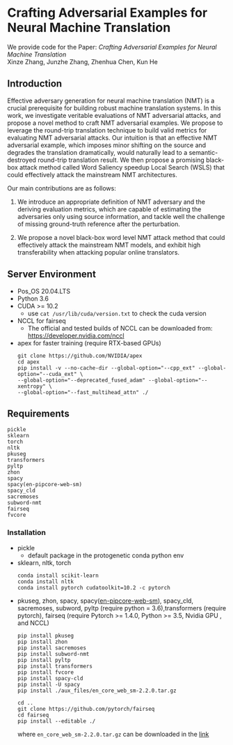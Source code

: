 # Crafting Adversarial Examples for Neural Machine Translation

We provide code for the Paper: *Crafting Adversarial Examples for Neural Machine Translation* \
Xinze Zhang, Junzhe Zhang, Zhenhua Chen, Kun He

## Introduction

Effective adversary generation for neural machine translation (NMT) is a crucial prerequisite for building robust machine translation systems. In this work, we investigate veritable evaluations of NMT adversarial attacks, and propose a novel method to craft NMT adversarial examples. We propose to leverage the round-trip translation technique to build valid metrics for evaluating NMT adversarial attacks. Our intuition is that an effective NMT adversarial example, which imposes minor shifting on the source and degrades the translation dramatically, would naturally lead to a semantic-destroyed round-trip translation result. We then propose a promising black-box attack method called Word Saliency speedup Local Search (WSLS) that could effectively attack the mainstream NMT architectures.

Our main contributions are as follows:

1) We introduce an appropriate definition of NMT adversary and the deriving evaluation metrics, which are capable of estimating the adversaries only using source information, and tackle well the challenge of missing ground-truth reference after the perturbation.

2) We propose a novel black-box word level NMT attack method that could effectively attack the mainstream NMT models, and exhibit high transferability when attacking popular online translators.


## Server Environment
- Pos_OS 20.04.LTS
- Python 3.6
- CUDA >= 10.2
  - use `cat /usr/lib/cuda/version.txt` to check the cuda version
- NCCL for fairseq
  - The official and tested builds of NCCL can be downloaded from: https://developer.nvidia.com/nccl
- apex for faster training (require RTX-based GPUs)
  ```
  git clone https://github.com/NVIDIA/apex
  cd apex
  pip install -v --no-cache-dir --global-option="--cpp_ext" --global-option="--cuda_ext" \
  --global-option="--deprecated_fused_adam" --global-option="--xentropy" \
  --global-option="--fast_multihead_attn" ./
  ```

## Requirements
```
pickle
sklearn
torch
nltk
pkuseg
transformers
pyltp
zhon
spacy
spacy(en-pipcore-web-sm)
spacy_cld
sacremoses
subword-nmt
fairseq
fvcore
```
### Installation
- pickle
  - default package in the protogenetic conda python env
- sklearn, nltk, torch
  ```
  conda install scikit-learn
  conda install nltk
  conda install pytorch cudatoolkit=10.2 -c pytorch
  ```
- pkuseg, zhon, spacy, spacy([en-pipcore-web-sm](https://github.com/explosion/spacy-models/releases/download/en_core_web_sm-2.2.0/en_core_web_sm-2.2.0.tar.gz#egg=en_core_web_sm==2.2.0)), spacy_cld, sacremoses, subword, pyltp (require python = 3.6),transformers (require pytorch), fairseq (require Pytorch >= 1.4.0, Python >= 3.5, Nvidia GPU , and NCCL)
  ```
  pip install pkuseg
  pip install zhon
  pip install sacremoses
  pip install subword-nmt
  pip install pyltp
  pip install transformers
  pip install fvcore
  pip install spacy-cld
  pip install -U spacy
  pip install ./aux_files/en_core_web_sm-2.2.0.tar.gz

  cd ..
  git clone https://github.com/pytorch/fairseq
  cd fairseq
  pip install --editable ./
  ```
  where  `en_core_web_sm-2.2.0.tar.gz` can be downloaded in the [link](https://github.com/explosion/spacy-models/releases/download/en_core_web_sm-2.2.0/en_core_web_sm-2.2.0.tar.gz#egg=en_core_web_sm==2.2.0)
  
